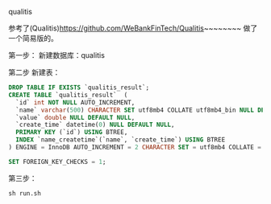 qualitis

参考了(Qualitis)https://github.com/WeBankFinTech/Qualitis~~~~~~~~
做了一个简易版的。



第一步：
新建数据库：qualitis

第二步
新建表：
``` sql
DROP TABLE IF EXISTS `qualitis_result`;
CREATE TABLE `qualitis_result`  (
  `id` int NOT NULL AUTO_INCREMENT,
  `name` varchar(500) CHARACTER SET utf8mb4 COLLATE utf8mb4_bin NULL DEFAULT '',
  `value` double NULL DEFAULT NULL,
  `create_time` datetime(0) NULL DEFAULT NULL,
  PRIMARY KEY (`id`) USING BTREE,
  INDEX `name_createtime`(`name`, `create_time`) USING BTREE
) ENGINE = InnoDB AUTO_INCREMENT = 2 CHARACTER SET = utf8mb4 COLLATE = utf8mb4_bin ROW_FORMAT = Dynamic;

SET FOREIGN_KEY_CHECKS = 1;
```

第三步：
```shell
sh run.sh
```
